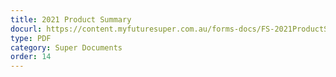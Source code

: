 ```yaml
---
title: 2021 Product Summary
docurl: https://content.myfuturesuper.com.au/forms-docs/FS-2021ProductSummary.pdf
type: PDF
category: Super Documents
order: 14
---
```

 
